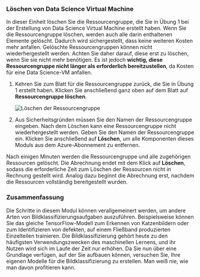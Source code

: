 ### <a name="delete-the-data-science-vm"></a>Löschen von Data Science Virtual Machine

In dieser Einheit löschen Sie die Ressourcengruppe, die Sie in Übung 1 bei der Erstellung von Data Science Virtual Machine erstellt haben. Wenn Sie die Ressourcengruppe löschen, werden auch alle darin enthaltenen Elemente gelöscht. Dadurch wird sichergestellt, dass keine weiteren Kosten mehr anfallen. Gelöschte Ressourcengruppen können nicht wiederhergestellt werden. Achten Sie daher darauf, diese erst zu löschen, wenn Sie sie nicht mehr benötigen. Es ist jedoch **wichtig, diese Ressourcengruppe nicht länger als erforderlich bereitzustellen**, da Kosten für eine Data Science-VM anfallen.

1. Kehren Sie zum Blatt für die Ressourcengruppe zurück, die Sie in Übung 1 erstellt haben. Klicken Sie anschließend ganz oben auf dem Blatt auf **Ressourcengruppe löschen**.

    ![Löschen der Ressourcengruppe](../media-draft/6-delete-resource-group.png)

1. Aus Sicherheitsgründen müssen Sie den Namen der Ressourcengruppe eingeben. Nach dem Löschen kann eine Ressourcengruppe nicht wiederhergestellt werden. Geben Sie den Namen der Ressourcengruppe ein. Klicken Sie anschließend auf **Löschen**, um alle Komponenten dieses Moduls aus dem Azure-Abonnement zu entfernen.

Nach einigen Minuten werden die Ressourcengruppe und alle zugehörigen Ressourcen gelöscht. Die Abrechnung endet mit dem Klick auf **Löschen**, sodass die erforderliche Zeit zum Löschen der Ressourcen nicht in Rechnung gestellt wird. Analog dazu beginnt die Abrechnung erst, nachdem die Ressourcen vollständig bereitgestellt wurden.

### <a name="summary"></a>Zusammenfassung

Die Schritte in diesem Modul können verallgemeinert werden, um andere Arten von Bildklassifizierungsaufgaben auszuführen. Beispielsweise können Sie das gleiche TensorFlow-Modell zum Erkennen von Katzenbildern oder zum Identifizieren von defekten, auf einem Fließband produzierten Einzelteilen trainieren. Die Bildklassifizierung gehört heute zu den häufigsten Verwendungszwecken des maschinellen Lernens, und ihr Nutzen wird sich im Laufe der Zeit nur erhöhen. Da Sie nun über eine Grundlage verfügen, auf der Sie aufbauen können, versuchen Sie, Ihre eigenen Modelle für die Bildklassifizierung zu erstellen. Man weiß nie, wie man davon profitieren kann.